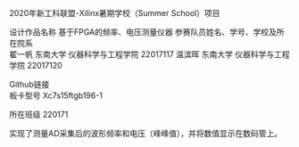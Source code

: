2020年新⼯科联盟-Xilinx暑期学校（Summer School）项⽬

设计作品名称	基于FPGA的频率、电压测量仪器
参赛队员姓名、学号、学校及所在院系	
翟一帆 东南大学 仪器科学与工程学院 22017117
温滨晖 东南大学 仪器科学与工程学院 22017120

Github链接	
板卡型号	Xc7s15ftgb196-1

所在班级	220171

实现了测量AD采集后的波形频率和电压（峰峰值），并将数值显示在数码管上。
